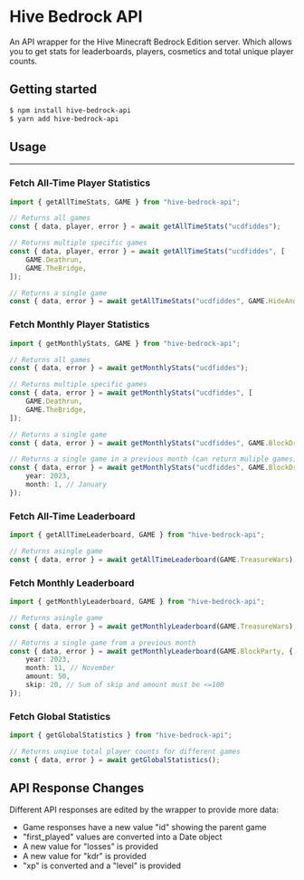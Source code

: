 # Hive Bedrock API

An API wrapper for the Hive Minecraft Bedrock Edition server. Which allows you to get stats for leaderboards, players, cosmetics and total unique player counts.

## Getting started

```bash
$ npm install hive-bedrock-api
$ yarn add hive-bedrock-api
```

## Usage

---

### Fetch All-Time Player Statistics

```ts
import { getAllTimeStats, GAME } from "hive-bedrock-api";

// Returns all games
const { data, player, error } = await getAllTimeStats("ucdfiddes");

// Returns multiple specific games
const { data, player, error } = await getAllTimeStats("ucdfiddes", [
    GAME.Deathrun,
    GAME.TheBridge,
]);

// Returns a single game
const { data, error } = await getAllTimeStats("ucdfiddes", GAME.HideAndSeek);
```

### Fetch Monthly Player Statistics

```ts
import { getMonthlyStats, GAME } from "hive-bedrock-api";

// Returns all games
const { data, error } = await getMonthlyStats("ucdfiddes");

// Returns multiple specific games
const { data, error } = await getMonthlyStats("ucdfiddes", [
    GAME.Deathrun,
    GAME.TheBridge,
]);

// Returns a single game
const { data, error } = await getMonthlyStats("ucdfiddes", GAME.BlockDrop);

// Returns a single game in a previous month (can return muliple games)
const { data, error } = await getMonthlyStats("ucdfiddes", GAME.BlockDrop, {
    year: 2023,
    month: 1, // January
});
```

### Fetch All-Time Leaderboard

```ts
import { getAllTimeLeaderboard, GAME } from "hive-bedrock-api";

// Returns asingle game
const { data, error } = await getAllTimeLeaderboard(GAME.TreasureWars);
```

### Fetch Monthly Leaderboard

```ts
import { getMonthlyLeaderboard, GAME } from "hive-bedrock-api";

// Returns asingle game
const { data, error } = await getMonthlyLeaderboard(GAME.TreasureWars);

// Returns a single game from a previous month
const { data, error } = await getMonthlyLeaderboard(GAME.BlockParty, {
    year: 2023,
    month: 11, // November
    amount: 50,
    skip: 20, // Sum of skip and amount must be <=100
});
```

### Fetch Global Statistics

```ts
import { getGlobalStatistics } from "hive-bedrock-api";

// Returns unqiue total player counts for different games
const { data, error } = await getGlobalStatistics();
```

## API Response Changes

Different API responses are edited by the wrapper to provide more data:

-   Game responses have a new value "id" showing the parent game
-   "first_played" values are converted into a Date object
-   A new value for "losses" is provided
-   A new value for "kdr" is provided
-   "xp" is converted and a "level" is provided
